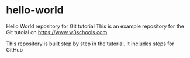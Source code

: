 # hello-world
Hello World repository for Git tutorial
This is an example repository for the Git tutoial on https://www.w3schools.com

This repository is built step by step in the tutorial. 
It includes steps for GitHub
